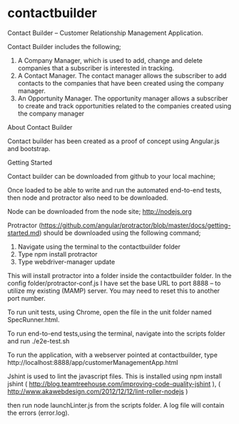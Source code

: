 contactbuilder
==============
Contact Builder – Customer Relationship Management Application.


 Contact Builder includes the following;
1.	A Company Manager, which is used to add, change and delete companies that a subscriber is interested in tracking.
2.	A Contact Manager. The contact manager allows the subscriber to add contacts to the companies that have been created using the company manager.
3.	An Opportunity Manager. The opportunity manager allows a subscriber to create and track opportunities related to the companies created using the company manager

About Contact Builder

Contact builder has been created as a proof of concept using Angular.js and bootstrap.

Getting Started

Contact builder can be downloaded from github to your local machine;

Once loaded to be able to write and run the automated end-to-end tests, then node and protractor also need to be downloaded.

Node can be downloaded from the node site;
http://nodejs.org

Protractor (https://github.com/angular/protractor/blob/master/docs/getting-started.md) should be downloaded using the following command;
1.	Navigate using the terminal to the contactbuilder folder
2.	Type npm install protractor
3.	Type webdriver-manager update

This will install protractor into a folder inside the contactbuilder folder.  In the config folder/protractor-conf.js I have set the base URL to port 8888 –  to utilize my existing (MAMP) server. You may need to reset this to another port number.

To run unit tests, using Chrome, open the file in the unit folder named SpecRunner.html. 

To run end-to-end tests,using the terminal, navigate into the scripts folder and run ./e2e-test.sh

To run the application, with a webserver pointed at contactbuilder,  type http://localhost:8888/app/customerManagementApp.html

Jshint is used to lint the javascript files. This is installed using npm install jshint 
( http://blog.teamtreehouse.com/improving-code-quality-jshint ),
 ( http://www.akawebdesign.com/2012/12/12/lint-roller-nodejs )

then run node launchLinter.js from the scripts folder. A log file will contain the errors (error.log).
